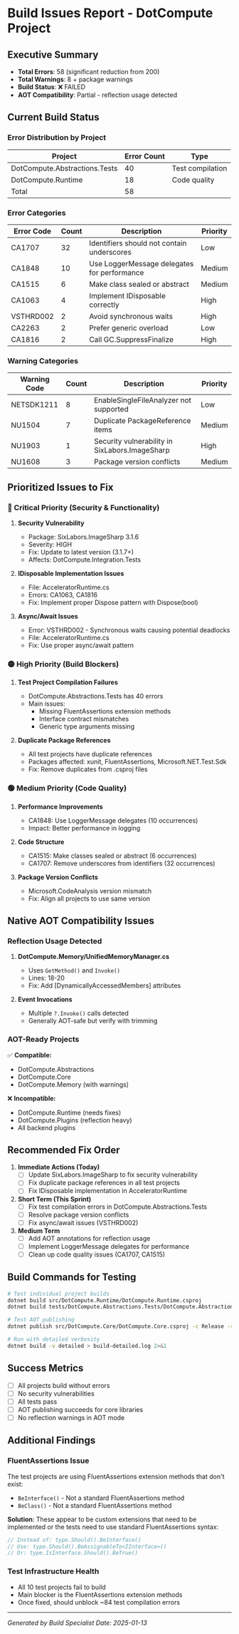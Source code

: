 # Build Issues Report - DotCompute Project

## Executive Summary
- **Total Errors**: 58 (significant reduction from 200)
- **Total Warnings**: 8 + package warnings
- **Build Status**: ❌ FAILED
- **AOT Compatibility**: Partial - reflection usage detected

## Current Build Status

### Error Distribution by Project
| Project | Error Count | Type |
|---------|-------------|------|
| DotCompute.Abstractions.Tests | 40 | Test compilation |
| DotCompute.Runtime | 18 | Code quality |
| Total | 58 | |

### Error Categories
| Error Code | Count | Description | Priority |
|------------|-------|-------------|----------|
| CA1707 | 32 | Identifiers should not contain underscores | Low |
| CA1848 | 10 | Use LoggerMessage delegates for performance | Medium |
| CA1515 | 6 | Make class sealed or abstract | Medium |
| CA1063 | 4 | Implement IDisposable correctly | High |
| VSTHRD002 | 2 | Avoid synchronous waits | High |
| CA2263 | 2 | Prefer generic overload | Low |
| CA1816 | 2 | Call GC.SuppressFinalize | High |

### Warning Categories
| Warning Code | Count | Description | Priority |
|--------------|-------|-------------|----------|
| NETSDK1211 | 8 | EnableSingleFileAnalyzer not supported | Low |
| NU1504 | 7 | Duplicate PackageReference items | Medium |
| NU1903 | 1 | Security vulnerability in SixLabors.ImageSharp | High |
| NU1608 | 3 | Package version conflicts | Medium |

## Prioritized Issues to Fix

### 🔴 Critical Priority (Security & Functionality)
1. **Security Vulnerability**
   - Package: SixLabors.ImageSharp 3.1.6
   - Severity: HIGH
   - Fix: Update to latest version (3.1.7+)
   - Affects: DotCompute.Integration.Tests

2. **IDisposable Implementation Issues**
   - File: AcceleratorRuntime.cs
   - Errors: CA1063, CA1816
   - Fix: Implement proper Dispose pattern with Dispose(bool)

3. **Async/Await Issues**
   - Error: VSTHRD002 - Synchronous waits causing potential deadlocks
   - File: AcceleratorRuntime.cs
   - Fix: Use proper async/await pattern

### 🟡 High Priority (Build Blockers)
1. **Test Project Compilation Failures**
   - DotCompute.Abstractions.Tests has 40 errors
   - Main issues:
     - Missing FluentAssertions extension methods
     - Interface contract mismatches
     - Generic type arguments missing

2. **Duplicate Package References**
   - All test projects have duplicate references
   - Packages affected: xunit, FluentAssertions, Microsoft.NET.Test.Sdk
   - Fix: Remove duplicates from .csproj files

### 🟢 Medium Priority (Code Quality)
1. **Performance Improvements**
   - CA1848: Use LoggerMessage delegates (10 occurrences)
   - Impact: Better performance in logging

2. **Code Structure**
   - CA1515: Make classes sealed or abstract (6 occurrences)
   - CA1707: Remove underscores from identifiers (32 occurrences)

3. **Package Version Conflicts**
   - Microsoft.CodeAnalysis version mismatch
   - Fix: Align all projects to use same version

## Native AOT Compatibility Issues

### Reflection Usage Detected
1. **DotCompute.Memory/UnifiedMemoryManager.cs**
   - Uses `GetMethod()` and `Invoke()`
   - Lines: 18-20
   - Fix: Add [DynamicallyAccessedMembers] attributes

2. **Event Invocations**
   - Multiple `?.Invoke()` calls detected
   - Generally AOT-safe but verify with trimming

### AOT-Ready Projects
✅ **Compatible:**
- DotCompute.Abstractions
- DotCompute.Core
- DotCompute.Memory (with warnings)

❌ **Incompatible:**
- DotCompute.Runtime (needs fixes)
- DotCompute.Plugins (reflection heavy)
- All backend plugins

## Recommended Fix Order

1. **Immediate Actions (Today)**
   - [ ] Update SixLabors.ImageSharp to fix security vulnerability
   - [ ] Fix duplicate package references in all test projects
   - [ ] Fix IDisposable implementation in AcceleratorRuntime

2. **Short Term (This Sprint)**
   - [ ] Fix test compilation errors in DotCompute.Abstractions.Tests
   - [ ] Resolve package version conflicts
   - [ ] Fix async/await issues (VSTHRD002)

3. **Medium Term**
   - [ ] Add AOT annotations for reflection usage
   - [ ] Implement LoggerMessage delegates for performance
   - [ ] Clean up code quality issues (CA1707, CA1515)

## Build Commands for Testing

```bash
# Test individual project builds
dotnet build src/DotCompute.Runtime/DotCompute.Runtime.csproj
dotnet build tests/DotCompute.Abstractions.Tests/DotCompute.Abstractions.Tests.csproj

# Test AOT publishing
dotnet publish src/DotCompute.Core/DotCompute.Core.csproj -c Release -r linux-x64 --self-contained /p:PublishAot=true

# Run with detailed verbosity
dotnet build -v detailed > build-detailed.log 2>&1
```

## Success Metrics
- [ ] All projects build without errors
- [ ] No security vulnerabilities
- [ ] All tests pass
- [ ] AOT publishing succeeds for core libraries
- [ ] No reflection warnings in AOT mode

## Additional Findings

### FluentAssertions Issue
The test projects are using FluentAssertions extension methods that don't exist:
- `BeInterface()` - Not a standard FluentAssertions method
- `BeClass()` - Not a standard FluentAssertions method

**Solution**: These appear to be custom extensions that need to be implemented or the tests need to use standard FluentAssertions syntax:
```csharp
// Instead of: type.Should().BeInterface()
// Use: type.Should().BeAssignableTo<IInterface>()
// Or: type.IsInterface.Should().BeTrue()
```

### Test Infrastructure Health
- All 10 test projects fail to build
- Main blocker is the FluentAssertions extension methods
- Once fixed, should unblock ~84 test compilation errors

---
*Generated by Build Specialist*
*Date: 2025-01-13*